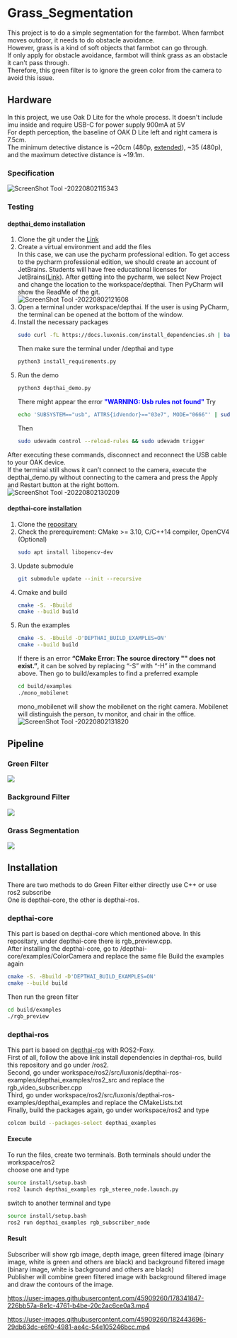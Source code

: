 # Grass_Segmentation
This project is to do a simple segmentation for the farmbot. When farmbot moves outdoor, it needs to do obstacle avoidance.   
However, grass is a kind of soft objects that farmbot can go through.  
If only apply for obstacle avoidance, farmbot will think grass as an obstacle it can't pass through.  
Therefore, this green filter is to ignore the green color from the camera to avoid this issue.  

## Hardware
In this project, we use Oak D Lite for the whole process. It doesn't include imu inside and require USB-C for power supply 900mA at 5V  
For depth perception, the baseline of OAK D Lite left and right camera is 7.5cm.   
The minimum detective distance is ~20cm (480p, [extended](https://docs.luxonis.com/projects/api/en/latest/components/nodes/stereo_depth/#currently-configurable-blocks)), ~35 (480p), and the maximum detective distance is ~19.1m.  
### Specification
![ScreenShot Tool -20220802115343](https://user-images.githubusercontent.com/45909260/182418457-10c3710a-7dac-4790-b87a-8a0fcc73dd66.png)  
### Testing
#### depthai_demo installation
1. Clone the git under the [Link](https://github.com/luxonis/depthai.git)  
2. Create a virtual environment and add the files  
   In this case, we can use the pycharm professional edition. To get access to the pycharm professional edition, we should create an account of JetBrains. Students will have free educational licenses for JetBrains([Link](https://www.jetbrains.com/community/education/#students)). After getting into the pycharm, we select New Project and change the location to the workspace/depthai. Then PyCharm will show the ReadMe of the git.  
![ScreenShot Tool -20220802121608](https://user-images.githubusercontent.com/45909260/182423244-b2b27382-18b4-402b-9e34-464f2f16e2a5.png)  
3. Open a terminal under workspace/depthai. If the user is using PyCharm, the terminal can be opened at the bottom of the window.  
4. Install the necessary packages
   ```bash
   sudo curl -fL https://docs.luxonis.com/install_dependencies.sh | bash
   ```
   Then make sure the terminal under /depthai and type
   ```bash
   python3 install_requirements.py
   ```
5. Run the demo  
   ```bash
   python3 depthai_demo.py
   ```
   There might appear the error <span style="color:blue"> **"WARNING: Usb rules not found"** </span>
   Try
   ```bash
   echo 'SUBSYSTEM=="usb", ATTRS{idVendor}=="03e7", MODE="0666"' | sudo tee /etc/udev/rules.d/80-movidius.rules
   ```
   Then
   ```bash
   sudo udevadm control --reload-rules && sudo udevadm trigger
   ```
After executing these commands, disconnect and reconnect the USB cable to your OAK device.   
If the terminal still shows it can’t connect to the camera, execute the depthai_demo.py without connecting to the camera and press the Apply and Restart button at the right bottom.  
![ScreenShot Tool -20220802130209](https://user-images.githubusercontent.com/45909260/182432702-6bb590bb-5213-42b5-8215-6208f689e1f6.png)

#### depthai-core installation
1. Clone the [repositary](https://github.com/luxonis/depthai-core.git)
2. Check the prerequirement: CMake >= 3.10, C/C++14 compiler, OpenCV4 (Optional)
   ```bash
   sudo apt install libopencv-dev
   ```
3. Update submodule
   ```bash
   git submodule update --init --recursive
   ```
4. Cmake and build
   ```bash
   cmake -S. -Bbuild 
   cmake --build build
   ```
5. Run the examples
   ```bash
   cmake -S. -Bbuild -D'DEPTHAI_BUILD_EXAMPLES=ON'
   cmake --build build
   ```
   If there is an error **“CMake Error: The source directory "" does not exist.”**, it can be solved by replacing “-S” with “-H” in the command above. 
   Then go to build/examples to find a preferred example
   ```bash
   cd build/examples
   ./mono_mobilenet
   ```
   mono_mobilenet will show the mobilenet on the right camera. Mobilenet will distinguish the person, tv monitor, and chair in the office.  
   ![ScreenShot Tool -20220802131820](https://user-images.githubusercontent.com/45909260/182435378-375a6e6a-0b2a-47d3-9a65-a740947da651.png)


## Pipeline
### Green Filter  
![](image/pipeline.png)  
### Background Filter  
![](image/Pipeline.png)  
### Grass Segmentation   
![](image/final.png)

## Installation
There are two methods to do Green Filter either directly use C++ or use ros2 subscribe  
One is depthai-core, the other is depthai-ros.  

### depthai-core
This part is based on depthai-core which mentioned above. 
In this repositary, under depthai-core there is rgb_preview.cpp.  
After installing the depthai-core, go to /depthai-core/examples/ColorCamera and replace the same file
Build the examples again
```bash
cmake -S. -Bbuild -D'DEPTHAI_BUILD_EXAMPLES=ON'
cmake --build build
```
Then run the green filter
```bash
cd build/examples
./rgb_preview
```

### depthai-ros
This part is based on [depthai-ros](https://github.com/luxonis/depthai-ros) with ROS2-Foxy.    
First of all, follow the above link install dependencies in depthai-ros, build this repository and go under /ros2.  
Second, go under workspace/ros2/src/luxonis/depthai-ros-examples/depthai_examples/ros2_src and replace the rgb_video_subscriber.cpp  
Third, go under workspace/ros2/src/luxonis/depthai-ros-examples/depthai_examples and replace the CMakeLists.txt  
Finally, build the packages again, go under workspace/ros2 and type  
```bash
colcon build --packages-select depthai_examples
```

#### Execute
To run the files, create two terminals. Both terminals should under the workspace/ros2  
choose one and type  
```bash
source install/setup.bash  
ros2 launch depthai_examples rgb_stereo_node.launch.py  
```
switch to another terminal and type  
```bash
source install/setup.bash
ros2 run depthai_examples rgb_subscriber_node
```

#### Result
Subscriber will show rgb image, depth image, green filtered image (binary image, white is green and others are black) and background filtered image (binary image, white is background and others are black)  
Publisher will combine green filtered image with background filtered image and draw the contours of the image.    

https://user-images.githubusercontent.com/45909260/178341847-226bb57a-8e1c-4761-b4be-20c2ac6ce0a3.mp4


https://user-images.githubusercontent.com/45909260/182443696-29db63dc-e6f0-4981-ae4c-54e105246bcc.mp4


